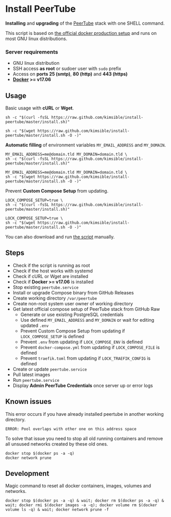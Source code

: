 # Install PeerTube

**Installing** and **upgrading** of the [PeerTube](https://joinpeertube.org) stack with one SHELL command.

This script is based on [the official docker production setup](https://docs.joinpeertube.org/#/install-docker) and runs on most GNU linux distributions.

### Server requirements

- GNU linux distribution
- SSH access **as root** or sudoer user with `sudo` prefix
- Access on **ports 25 (smtp)**, **80 (http)** and **443 (https)**
- **[Docker](https://docs.docker.com/install/) >= v17.06**

## Usage

Basic usage with **cURL** or **Wget**.
```shell
sh -c "$(curl -fsSL https://raw.github.com/kimsible/install-peertube/master/install.sh)"
```
```shell
sh -c "$(wget https://raw.github.com/kimsible/install-peertube/master/install.sh -O -)"
```

**Automatic filling** of environment variables `MY_EMAIL_ADDRESS` and `MY_DOMAIN`.
```shell
MY_EMAIL_ADDRESS=me@domain.tld MY_DOMAIN=domain.tld \
sh -c "$(curl -fsSL https://raw.github.com/kimsible/install-peertube/master/install.sh)"
```
```shell
MY_EMAIL_ADDRESS=me@domain.tld MY_DOMAIN=domain.tld \
sh -c "$(wget https://raw.github.com/kimsible/install-peertube/master/install.sh -O -)"
```

Prevent **Custom Compose Setup** from updating.
```shell
LOCK_COMPOSE_SETUP=true \
sh -c "$(curl -fsSL https://raw.github.com/kimsible/install-peertube/master/install.sh)"
```
```shell
LOCK_COMPOSE_SETUP=true \
sh -c "$(wget https://raw.github.com/kimsible/install-peertube/master/install.sh -O -)"
```

You can also download and run [the script](https://raw.github.com/kimsible/install-peertube/master/install.sh) manually.

## Steps

- Check if the script is running as root
- Check if the host works with systemd
- Check if cURL or Wget are installed
- Check if **Docker >= v17.06** is installed
- Stop existing `peertube.service`
- Install or upgrade Compose binary from GitHub Releases
- Create working directory `/var/peertube`
- Create non-root system user owner of working directory
- Get latest official compose setup of PeerTube stack from GitHub Raw
  - Generate or use existing PostgreSQL credentials
  - Use defined `MY_EMAIL_ADDRESS` and `MY_DOMAIN` or wait for editing updated `.env`
  - Prevent Custom Compose Setup from updating if `LOCK_COMPOSE_SETUP` is defined
  - Prevent `.env` from updating if `LOCK_COMPOSE_ENV` is defined
  - Prevent `docker-compose.yml` from updating if `LOCK_COMPOSE_FILE` is defined
  - Prevent `traefik.toml` from updating if `LOCK_TRAEFIK_CONFIG` is defined
- Create or update `peertube.service`
- Pull latest images
- Run `peertube.service`
- Display **Admin PeerTube Credentials** once server up or error logs

## Known issues

This error occurs if you have already installed peertube in another working directory.

```
ERROR: Pool overlaps with other one on this address space
```

To solve that issue you need to stop all old running containers and remove all unsused networks created by these old ones.
```shell
docker stop $(docker ps -a -q)
docker network prune
```

## Development

Magic command to reset all docker containers, images, volumes and networks.

```shell
docker stop $(docker ps -a -q) & wait; docker rm $(docker ps -a -q) & wait; docker rmi $(docker images -a -q); docker volume rm $(docker volume ls -q) & wait; docker network prune -f
```
